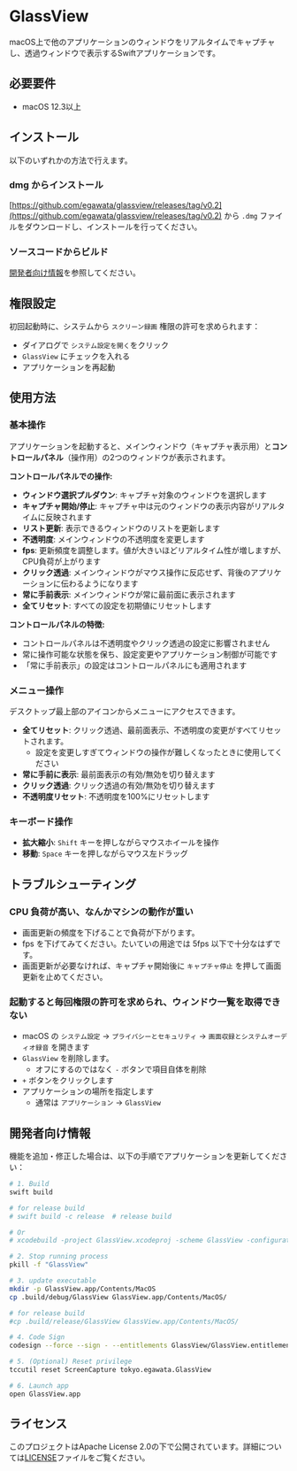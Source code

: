 # GlassView

macOS上で他のアプリケーションのウィンドウをリアルタイムでキャプチャし、透過ウィンドウで表示するSwiftアプリケーションです。

## 必要要件

- macOS 12.3以上

## インストール

以下のいずれかの方法で行えます。

### dmg からインストール

[https://github.com/egawata/glassview/releases/tag/v0.2](https://github.com/egawata/glassview/releases/tag/v0.2) から `.dmg` ファイルをダウンロードし、インストールを行ってください。

### ソースコードからビルド

[開発者向け情報](#開発者向け情報)を参照してください。

## 権限設定

初回起動時に、システムから `スクリーン録画` 権限の許可を求められます：

- ダイアログで `システム設定を開く`をクリック
- `GlassView` にチェックを入れる
- アプリケーションを再起動

## 使用方法

### 基本操作

アプリケーションを起動すると、メインウィンドウ（キャプチャ表示用）と**コントロールパネル**（操作用）の2つのウィンドウが表示されます。

**コントロールパネルでの操作:**
- **ウィンドウ選択プルダウン**: キャプチャ対象のウィンドウを選択します
- **キャプチャ開始/停止**: キャプチャ中は元のウィンドウの表示内容がリアルタイムに反映されます
- **リスト更新**: 表示できるウィンドウのリストを更新します
- **不透明度**: メインウィンドウの不透明度を変更します
- **fps**: 更新頻度を調整します。値が大きいほどリアルタイム性が増しますが、CPU負荷が上がります
- **クリック透過**: メインウィンドウがマウス操作に反応せず、背後のアプリケーションに伝わるようになります
- **常に手前表示**: メインウィンドウが常に最前面に表示されます
- **全てリセット**: すべての設定を初期値にリセットします

**コントロールパネルの特徴:**
- コントロールパネルは不透明度やクリック透過の設定に影響されません
- 常に操作可能な状態を保ち、設定変更やアプリケーション制御が可能です
- 「常に手前表示」の設定はコントロールパネルにも適用されます

### メニュー操作

デスクトップ最上部のアイコンからメニューにアクセスできます。

- **全てリセット**: クリック透過、最前面表示、不透明度の変更がすべてリセットされます。
   - 設定を変更しすぎてウィンドウの操作が難しくなったときに使用してください
- **常に手前に表示**: 最前面表示の有効/無効を切り替えます
- **クリック透過**: クリック透過の有効/無効を切り替えます
- **不透明度リセット**: 不透明度を100%にリセットします

### キーボード操作

- **拡大縮小**: `Shift` キーを押しながらマウスホイールを操作
- **移動**: `Space` キーを押しながらマウス左ドラッグ


## トラブルシューティング

### CPU 負荷が高い、なんかマシンの動作が重い

- 画面更新の頻度を下げることで負荷が下がります。
- fps を下げてみてください。たいていの用途では 5fps 以下で十分なはずです。
- 画面更新が必要なければ、キャプチャ開始後に `キャプチャ停止` を押して画面更新を止めてください。

### 起動すると毎回権限の許可を求められ、ウィンドウ一覧を取得できない

- macOS の `システム設定` → `プライバシーとセキュリティ` → `画面収録とシステムオーディオ録音` を開きます
- `GlassView` を削除します。
    - オフにするのではなく `-` ボタンで項目自体を削除
- `+` ボタンをクリックします
- アプリケーションの場所を指定します
    - 通常は `アプリケーション` → `GlassView`


## 開発者向け情報

機能を追加・修正した場合は、以下の手順でアプリケーションを更新してください：

```bash
# 1. Build
swift build

# for release build
# swift build -c release  # release build

# Or
# xcodebuild -project GlassView.xcodeproj -scheme GlassView -configuration Release clean build

# 2. Stop running process
pkill -f "GlassView"

# 3. update executable
mkdir -p GlassView.app/Contents/MacOS
cp .build/debug/GlassView GlassView.app/Contents/MacOS/

# for release build
#cp .build/release/GlassView GlassView.app/Contents/MacOS/

# 4. Code Sign
codesign --force --sign - --entitlements GlassView/GlassView.entitlements GlassView.app

# 5. (Optional) Reset privilege
tccutil reset ScreenCapture tokyo.egawata.GlassView

# 6. Launch app
open GlassView.app
```

## ライセンス

このプロジェクトはApache License 2.0の下で公開されています。詳細については[LICENSE](LICENSE)ファイルをご覧ください。
